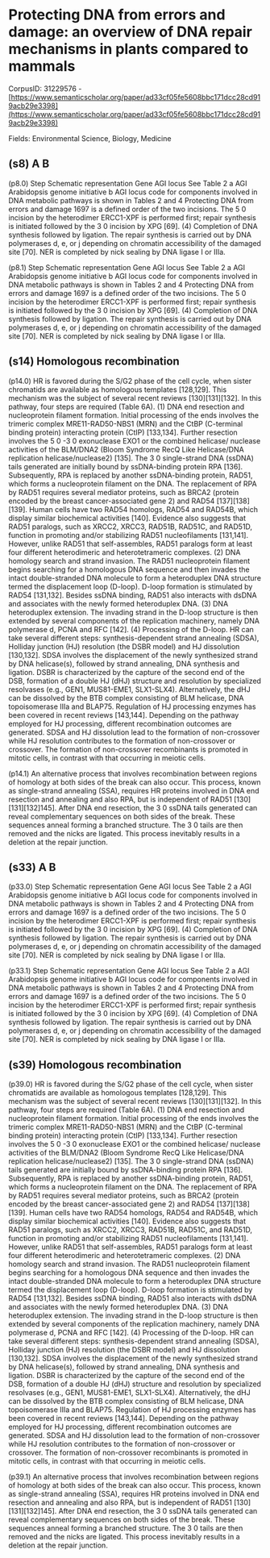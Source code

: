 # Protecting DNA from errors and damage: an overview of DNA repair mechanisms in plants compared to mammals

CorpusID: 31229576 - [https://www.semanticscholar.org/paper/ad33cf05fe5608bbc171dcc28cd919acb29e3398](https://www.semanticscholar.org/paper/ad33cf05fe5608bbc171dcc28cd919acb29e3398)

Fields: Environmental Science, Biology, Medicine

## (s8) A B
(p8.0) Step Schematic representation Gene AGI locus See Table 2 a AGI Arabidopsis genome initiative b AGI locus code for components involved in DNA metabolic pathways is shown in Tables 2 and 4 Protecting DNA from errors and damage 1697 is a defined order of the two incisions. The 5 0 incision by the heterodimer ERCC1-XPF is performed first; repair synthesis is initiated followed by the 3 0 incision by XPG [69]. (4) Completion of DNA synthesis followed by ligation. The repair synthesis is carried out by DNA polymerases d, e, or j depending on chromatin accessibility of the damaged site [70]. NER is completed by nick sealing by DNA ligase I or IIIa.

(p8.1) Step Schematic representation Gene AGI locus See Table 2 a AGI Arabidopsis genome initiative b AGI locus code for components involved in DNA metabolic pathways is shown in Tables 2 and 4 Protecting DNA from errors and damage 1697 is a defined order of the two incisions. The 5 0 incision by the heterodimer ERCC1-XPF is performed first; repair synthesis is initiated followed by the 3 0 incision by XPG [69]. (4) Completion of DNA synthesis followed by ligation. The repair synthesis is carried out by DNA polymerases d, e, or j depending on chromatin accessibility of the damaged site [70]. NER is completed by nick sealing by DNA ligase I or IIIa.
## (s14) Homologous recombination
(p14.0) HR is favored during the S/G2 phase of the cell cycle, when sister chromatids are available as homologous templates [128,129]. This mechanism was the subject of several recent reviews [130][131][132]. In this pathway, four steps are required (Table 6A). (1) DNA end resection and nucleoprotein filament formation. Initial processing of the ends involves the trimeric complex MRE11-RAD50-NBS1 (MRN) and the CtBP (C-terminal binding protein) interacting protein (CtIP) [133,134]. Further resection involves the 5 0 -3 0 exonuclease EXO1 or the combined helicase/ nuclease activities of the BLM/DNA2 (Bloom Syndrome RecQ Like Helicase/DNA replication helicase/nuclease2) [135]. The 3 0 single-strand DNA (ssDNA) tails generated are initially bound by ssDNA-binding protein RPA [136]. Subsequently, RPA is replaced by another ssDNA-binding protein, RAD51, which forms a nucleoprotein filament on the DNA. The replacement of RPA by RAD51 requires several mediator proteins, such as BRCA2 (protein encoded by the breast cancer-associated gene 2) and RAD54 [137][138][139]. Human cells have two RAD54 homologs, RAD54 and RAD54B, which display similar biochemical activities [140]. Evidence also suggests that RAD51 paralogs, such as XRCC2, XRCC3, RAD51B, RAD51C, and RAD51D, function in promoting and/or stabilizing RAD51 nucleofilaments [131,141]. However, unlike RAD51 that self-assembles, RAD51 paralogs form at least four different heterodimeric and heterotetrameric complexes. (2) DNA homology search and strand invasion. The RAD51 nucleoprotein filament begins searching for a homologous DNA sequence and then invades the intact double-stranded DNA molecule to form a heteroduplex DNA structure termed the displacement loop (D-loop). D-loop formation is stimulated by RAD54 [131,132]. Besides ssDNA binding, RAD51 also interacts with dsDNA and associates with the newly formed heteroduplex DNA. (3) DNA heteroduplex extension. The invading strand in the D-loop structure is then extended by several components of the replication machinery, namely DNA polymerase d, PCNA and RFC [142]. (4) Processing of the D-loop. HR can take several different steps: synthesis-dependent strand annealing (SDSA), Holliday junction (HJ) resolution (the DSBR model) and HJ dissolution [130,132]. SDSA involves the displacement of the newly synthesized strand by DNA helicase(s), followed by strand annealing, DNA synthesis and ligation. DSBR is characterized by the capture of the second end of the DSB, formation of a double HJ (dHJ) structure and resolution by specialized resolvases (e.g., GEN1, MUS81-EME1, SLX1-SLX4). Alternatively, the dHJ can be dissolved by the BTB complex consisting of BLM helicase, DNA topoisomerase IIIa and BLAP75. Regulation of HJ processing enzymes has been covered in recent reviews [143,144]. Depending on the pathway employed for HJ processing, different recombination outcomes are generated. SDSA and HJ dissolution lead to the formation of non-crossover while HJ resolution contributes to the formation of non-crossover or crossover. The formation of non-crossover recombinants is promoted in mitotic cells, in contrast with that occurring in meiotic cells.

(p14.1) An alternative process that involves recombination between regions of homology at both sides of the break can also occur. This process, known as single-strand annealing (SSA), requires HR proteins involved in DNA end resection and annealing and also RPA, but is independent of RAD51 [130][131][132]145]. After DNA end resection, the 3 0 ssDNA tails generated can reveal complementary sequences on both sides of the break. These sequences anneal forming a branched structure. The 3 0 tails are then removed and the nicks are ligated. This process inevitably results in a deletion at the repair junction.
## (s33) A B
(p33.0) Step Schematic representation Gene AGI locus See Table 2 a AGI Arabidopsis genome initiative b AGI locus code for components involved in DNA metabolic pathways is shown in Tables 2 and 4 Protecting DNA from errors and damage 1697 is a defined order of the two incisions. The 5 0 incision by the heterodimer ERCC1-XPF is performed first; repair synthesis is initiated followed by the 3 0 incision by XPG [69]. (4) Completion of DNA synthesis followed by ligation. The repair synthesis is carried out by DNA polymerases d, e, or j depending on chromatin accessibility of the damaged site [70]. NER is completed by nick sealing by DNA ligase I or IIIa.

(p33.1) Step Schematic representation Gene AGI locus See Table 2 a AGI Arabidopsis genome initiative b AGI locus code for components involved in DNA metabolic pathways is shown in Tables 2 and 4 Protecting DNA from errors and damage 1697 is a defined order of the two incisions. The 5 0 incision by the heterodimer ERCC1-XPF is performed first; repair synthesis is initiated followed by the 3 0 incision by XPG [69]. (4) Completion of DNA synthesis followed by ligation. The repair synthesis is carried out by DNA polymerases d, e, or j depending on chromatin accessibility of the damaged site [70]. NER is completed by nick sealing by DNA ligase I or IIIa.
## (s39) Homologous recombination
(p39.0) HR is favored during the S/G2 phase of the cell cycle, when sister chromatids are available as homologous templates [128,129]. This mechanism was the subject of several recent reviews [130][131][132]. In this pathway, four steps are required (Table 6A). (1) DNA end resection and nucleoprotein filament formation. Initial processing of the ends involves the trimeric complex MRE11-RAD50-NBS1 (MRN) and the CtBP (C-terminal binding protein) interacting protein (CtIP) [133,134]. Further resection involves the 5 0 -3 0 exonuclease EXO1 or the combined helicase/ nuclease activities of the BLM/DNA2 (Bloom Syndrome RecQ Like Helicase/DNA replication helicase/nuclease2) [135]. The 3 0 single-strand DNA (ssDNA) tails generated are initially bound by ssDNA-binding protein RPA [136]. Subsequently, RPA is replaced by another ssDNA-binding protein, RAD51, which forms a nucleoprotein filament on the DNA. The replacement of RPA by RAD51 requires several mediator proteins, such as BRCA2 (protein encoded by the breast cancer-associated gene 2) and RAD54 [137][138][139]. Human cells have two RAD54 homologs, RAD54 and RAD54B, which display similar biochemical activities [140]. Evidence also suggests that RAD51 paralogs, such as XRCC2, XRCC3, RAD51B, RAD51C, and RAD51D, function in promoting and/or stabilizing RAD51 nucleofilaments [131,141]. However, unlike RAD51 that self-assembles, RAD51 paralogs form at least four different heterodimeric and heterotetrameric complexes. (2) DNA homology search and strand invasion. The RAD51 nucleoprotein filament begins searching for a homologous DNA sequence and then invades the intact double-stranded DNA molecule to form a heteroduplex DNA structure termed the displacement loop (D-loop). D-loop formation is stimulated by RAD54 [131,132]. Besides ssDNA binding, RAD51 also interacts with dsDNA and associates with the newly formed heteroduplex DNA. (3) DNA heteroduplex extension. The invading strand in the D-loop structure is then extended by several components of the replication machinery, namely DNA polymerase d, PCNA and RFC [142]. (4) Processing of the D-loop. HR can take several different steps: synthesis-dependent strand annealing (SDSA), Holliday junction (HJ) resolution (the DSBR model) and HJ dissolution [130,132]. SDSA involves the displacement of the newly synthesized strand by DNA helicase(s), followed by strand annealing, DNA synthesis and ligation. DSBR is characterized by the capture of the second end of the DSB, formation of a double HJ (dHJ) structure and resolution by specialized resolvases (e.g., GEN1, MUS81-EME1, SLX1-SLX4). Alternatively, the dHJ can be dissolved by the BTB complex consisting of BLM helicase, DNA topoisomerase IIIa and BLAP75. Regulation of HJ processing enzymes has been covered in recent reviews [143,144]. Depending on the pathway employed for HJ processing, different recombination outcomes are generated. SDSA and HJ dissolution lead to the formation of non-crossover while HJ resolution contributes to the formation of non-crossover or crossover. The formation of non-crossover recombinants is promoted in mitotic cells, in contrast with that occurring in meiotic cells.

(p39.1) An alternative process that involves recombination between regions of homology at both sides of the break can also occur. This process, known as single-strand annealing (SSA), requires HR proteins involved in DNA end resection and annealing and also RPA, but is independent of RAD51 [130][131][132]145]. After DNA end resection, the 3 0 ssDNA tails generated can reveal complementary sequences on both sides of the break. These sequences anneal forming a branched structure. The 3 0 tails are then removed and the nicks are ligated. This process inevitably results in a deletion at the repair junction.
